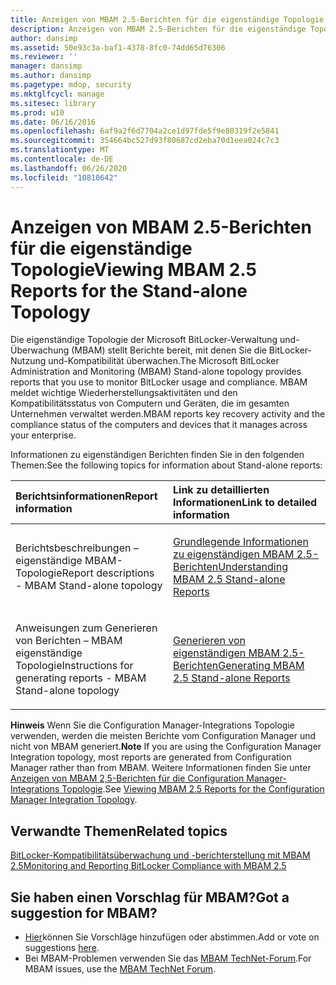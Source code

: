 ```yaml
---
title: Anzeigen von MBAM 2.5-Berichten für die eigenständige Topologie
description: Anzeigen von MBAM 2.5-Berichten für die eigenständige Topologie
author: dansimp
ms.assetid: 50e93c3a-baf1-4378-8fc0-74dd65d76306
ms.reviewer: ''
manager: dansimp
ms.author: dansimp
ms.pagetype: mdop, security
ms.mktglfcycl: manage
ms.sitesec: library
ms.prod: w10
ms.date: 06/16/2016
ms.openlocfilehash: 6af9a2f6d7704a2ce1d97fde5f9e80319f2e5841
ms.sourcegitcommit: 354664bc527d93f80687cd2eba70d1eea024c7c3
ms.translationtype: MT
ms.contentlocale: de-DE
ms.lasthandoff: 06/26/2020
ms.locfileid: "10810642"
---
```

# <span data-ttu-id="47675-103">Anzeigen von MBAM 2.5-Berichten für die eigenständige Topologie</span><span class="sxs-lookup"><span data-stu-id="47675-103">Viewing MBAM 2.5 Reports for the Stand-alone Topology</span></span>


<span data-ttu-id="47675-104">Die eigenständige Topologie der Microsoft BitLocker-Verwaltung und-Überwachung (MBAM) stellt Berichte bereit, mit denen Sie die BitLocker-Nutzung und-Kompatibilität überwachen.</span><span class="sxs-lookup"><span data-stu-id="47675-104">The Microsoft BitLocker Administration and Monitoring (MBAM) Stand-alone topology provides reports that you use to monitor BitLocker usage and compliance.</span></span> <span data-ttu-id="47675-105">MBAM meldet wichtige Wiederherstellungsaktivitäten und den Kompatibilitätsstatus von Computern und Geräten, die im gesamten Unternehmen verwaltet werden.</span><span class="sxs-lookup"><span data-stu-id="47675-105">MBAM reports key recovery activity and the compliance status of the computers and devices that it manages across your enterprise.</span></span>

<span data-ttu-id="47675-106">Informationen zu eigenständigen Berichten finden Sie in den folgenden Themen:</span><span class="sxs-lookup"><span data-stu-id="47675-106">See the following topics for information about Stand-alone reports:</span></span>

<table>
<colgroup>
<col width="50%" />
<col width="50%" />
</colgroup>
<thead>
<tr class="header">
<th align="left"><span data-ttu-id="47675-107">Berichtsinformationen</span><span class="sxs-lookup"><span data-stu-id="47675-107">Report information</span></span></th>
<th align="left"><span data-ttu-id="47675-108">Link zu detaillierten Informationen</span><span class="sxs-lookup"><span data-stu-id="47675-108">Link to detailed information</span></span></th>
</tr>
</thead>
<tbody>
<tr class="odd">
<td align="left"><p><span data-ttu-id="47675-109">Berichtsbeschreibungen – eigenständige MBAM-Topologie</span><span class="sxs-lookup"><span data-stu-id="47675-109">Report descriptions - MBAM Stand-alone topology</span></span></p></td>
<td align="left"><p><a href="understanding-mbam-25-stand-alone-reports.md" data-raw-source="[Understanding MBAM 2.5 Stand-alone Reports](understanding-mbam-25-stand-alone-reports.md)"><span data-ttu-id="47675-110">Grundlegende Informationen zu eigenständigen MBAM 2.5-Berichten</span><span class="sxs-lookup"><span data-stu-id="47675-110">Understanding MBAM 2.5 Stand-alone Reports</span></span></a></p></td>
</tr>
<tr class="even">
<td align="left"><p><span data-ttu-id="47675-111">Anweisungen zum Generieren von Berichten – MBAM eigenständige Topologie</span><span class="sxs-lookup"><span data-stu-id="47675-111">Instructions for generating reports - MBAM Stand-alone topology</span></span></p></td>
<td align="left"><p><a href="generating-mbam-25-stand-alone-reports.md" data-raw-source="[Generating MBAM 2.5 Stand-alone Reports](generating-mbam-25-stand-alone-reports.md)"><span data-ttu-id="47675-112">Generieren von eigenständigen MBAM 2.5-Berichten</span><span class="sxs-lookup"><span data-stu-id="47675-112">Generating MBAM 2.5 Stand-alone Reports</span></span></a></p></td>
</tr>
</tbody>
</table>

 

<span data-ttu-id="47675-113">**Hinweis**  Wenn Sie die Configuration Manager-Integrations Topologie verwenden, werden die meisten Berichte vom Configuration Manager und nicht von MBAM generiert.</span><span class="sxs-lookup"><span data-stu-id="47675-113">**Note** If you are using the Configuration Manager Integration topology, most reports are generated from Configuration Manager rather than from MBAM.</span></span> <span data-ttu-id="47675-114">Weitere Informationen finden Sie unter [Anzeigen von MBAM 2,5-Berichten für die Configuration Manager-Integrations Topologie](viewing-mbam-25-reports-for-the-configuration-manager-integration-topology.md).</span><span class="sxs-lookup"><span data-stu-id="47675-114">See [Viewing MBAM 2.5 Reports for the Configuration Manager Integration Topology](viewing-mbam-25-reports-for-the-configuration-manager-integration-topology.md).</span></span>

 


## <span data-ttu-id="47675-115">Verwandte Themen</span><span class="sxs-lookup"><span data-stu-id="47675-115">Related topics</span></span>


[<span data-ttu-id="47675-116">BitLocker-Kompatibilitätsüberwachung und -berichterstellung mit MBAM 2.5</span><span class="sxs-lookup"><span data-stu-id="47675-116">Monitoring and Reporting BitLocker Compliance with MBAM 2.5</span></span>](monitoring-and-reporting-bitlocker-compliance-with-mbam-25.md)

 

 

## <span data-ttu-id="47675-117">Sie haben einen Vorschlag für MBAM?</span><span class="sxs-lookup"><span data-stu-id="47675-117">Got a suggestion for MBAM?</span></span>
- <span data-ttu-id="47675-118">[Hier](http://mbam.uservoice.com/forums/268571-microsoft-bitlocker-administration-and-monitoring)können Sie Vorschläge hinzufügen oder abstimmen.</span><span class="sxs-lookup"><span data-stu-id="47675-118">Add or vote on suggestions [here](http://mbam.uservoice.com/forums/268571-microsoft-bitlocker-administration-and-monitoring).</span></span> 
- <span data-ttu-id="47675-119">Bei MBAM-Problemen verwenden Sie das [MBAM TechNet-Forum](https://social.technet.microsoft.com/Forums/home?forum=mdopmbam).</span><span class="sxs-lookup"><span data-stu-id="47675-119">For MBAM issues, use the [MBAM TechNet Forum](https://social.technet.microsoft.com/Forums/home?forum=mdopmbam).</span></span>



